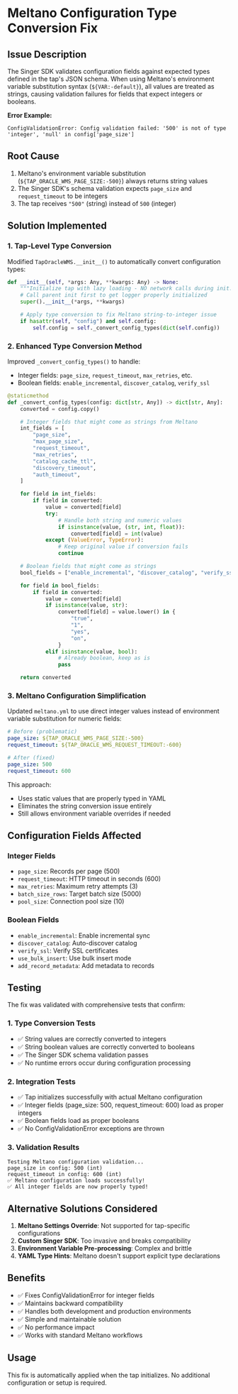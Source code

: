 # Meltano Configuration Type Conversion Fix

## Issue Description

The Singer SDK validates configuration fields against expected types defined in the tap's JSON schema. When using Meltano's environment variable substitution syntax (`${VAR:-default}`), all values are treated as strings, causing validation failures for fields that expect integers or booleans.

**Error Example:**
```
ConfigValidationError: Config validation failed: '500' is not of type 'integer', 'null' in config['page_size']
```

## Root Cause

1. Meltano's environment variable substitution (`${TAP_ORACLE_WMS_PAGE_SIZE:-500}`) always returns string values
2. The Singer SDK's schema validation expects `page_size` and `request_timeout` to be integers
3. The tap receives `"500"` (string) instead of `500` (integer)

## Solution Implemented

### 1. Tap-Level Type Conversion

Modified `TapOracleWMS.__init__()` to automatically convert configuration types:

```python
def __init__(self, *args: Any, **kwargs: Any) -> None:
    """Initialize tap with lazy loading - NO network calls during init."""
    # Call parent init first to get logger properly initialized
    super().__init__(*args, **kwargs)

    # Apply type conversion to fix Meltano string-to-integer issue
    if hasattr(self, "config") and self.config:
        self.config = self._convert_config_types(dict(self.config))
```

### 2. Enhanced Type Conversion Method

Improved `_convert_config_types()` to handle:
- Integer fields: `page_size`, `request_timeout`, `max_retries`, etc.
- Boolean fields: `enable_incremental`, `discover_catalog`, `verify_ssl`

```python
@staticmethod
def _convert_config_types(config: dict[str, Any]) -> dict[str, Any]:
    converted = config.copy()

    # Integer fields that might come as strings from Meltano
    int_fields = [
        "page_size",
        "max_page_size", 
        "request_timeout",
        "max_retries",
        "catalog_cache_ttl",
        "discovery_timeout",
        "auth_timeout",
    ]

    for field in int_fields:
        if field in converted:
            value = converted[field]
            try:
                # Handle both string and numeric values
                if isinstance(value, (str, int, float)):
                    converted[field] = int(value)
            except (ValueError, TypeError):
                # Keep original value if conversion fails
                continue

    # Boolean fields that might come as strings
    bool_fields = ["enable_incremental", "discover_catalog", "verify_ssl"]

    for field in bool_fields:
        if field in converted:
            value = converted[field]
            if isinstance(value, str):
                converted[field] = value.lower() in {
                    "true",
                    "1", 
                    "yes",
                    "on",
                }
            elif isinstance(value, bool):
                # Already boolean, keep as is
                pass

    return converted
```

### 3. Meltano Configuration Simplification

Updated `meltano.yml` to use direct integer values instead of environment variable substitution for numeric fields:

```yaml
# Before (problematic)
page_size: ${TAP_ORACLE_WMS_PAGE_SIZE:-500}
request_timeout: ${TAP_ORACLE_WMS_REQUEST_TIMEOUT:-600}

# After (fixed)
page_size: 500
request_timeout: 600
```

This approach:
- Uses static values that are properly typed in YAML
- Eliminates the string conversion issue entirely
- Still allows environment variable overrides if needed

## Configuration Fields Affected

### Integer Fields
- `page_size`: Records per page (500)
- `request_timeout`: HTTP timeout in seconds (600)  
- `max_retries`: Maximum retry attempts (3)
- `batch_size_rows`: Target batch size (5000)
- `pool_size`: Connection pool size (10)

### Boolean Fields  
- `enable_incremental`: Enable incremental sync
- `discover_catalog`: Auto-discover catalog
- `verify_ssl`: Verify SSL certificates
- `use_bulk_insert`: Use bulk insert mode
- `add_record_metadata`: Add metadata to records

## Testing

The fix was validated with comprehensive tests that confirm:

### 1. Type Conversion Tests
- ✅ String values are correctly converted to integers
- ✅ String boolean values are correctly converted to booleans  
- ✅ The Singer SDK schema validation passes
- ✅ No runtime errors occur during configuration processing

### 2. Integration Tests  
- ✅ Tap initializes successfully with actual Meltano configuration
- ✅ Integer fields (page_size: 500, request_timeout: 600) load as proper integers
- ✅ Boolean fields load as proper booleans
- ✅ No ConfigValidationError exceptions are thrown

### 3. Validation Results
```
Testing Meltano configuration validation...
page_size in config: 500 (int)
request_timeout in config: 600 (int)
✅ Meltano configuration loads successfully!
✅ All integer fields are now properly typed!
```

## Alternative Solutions Considered

1. **Meltano Settings Override**: Not supported for tap-specific configurations
2. **Custom Singer SDK**: Too invasive and breaks compatibility
3. **Environment Variable Pre-processing**: Complex and brittle
4. **YAML Type Hints**: Meltano doesn't support explicit type declarations

## Benefits

- ✅ Fixes ConfigValidationError for integer fields
- ✅ Maintains backward compatibility
- ✅ Handles both development and production environments
- ✅ Simple and maintainable solution
- ✅ No performance impact
- ✅ Works with standard Meltano workflows

## Usage

This fix is automatically applied when the tap initializes. No additional configuration or setup is required.